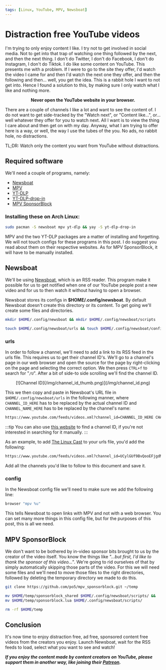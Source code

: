 ```yaml
---
tags: [Linux, YouTube, MPV, Newsboat]
---
```


# Distraction free YouTube videos
I'm trying to only enjoy content I like. I try not to get involved in social media. Not to get into that trap of watching one thing followed by the next, and then the next thing. I don't do Twitter, I don't do Facebook, I don't do Instagram, I don't do Tiktok. I do like some content on YouTube. This presents me with a problem. If I were to go to the site they offer, I'd watch the video I came for and then I'd watch the next one they offer, and then the following and then... well, you get the idea. This is a rabbit hole I want to not get into. Hence I found a solution to this, by making sure I only watch what I like and nothing more.

**<center>Never open the YouTube website in your browser.</center>**

There are a couple of channels I like a lot and want to see the content of. I do not want to get side-tracked by the "Watch next", or "Content like...", or... well whatever they offer for you to watch next. All I want is to view the thing I care about and then get on with my day. Anyway, what I am trying to offer here is a way, or well, the way I use the tubes of the you. No ads, no rabbit hole, no distractions.

TL;DR: Watch only the content you want from YouTube without distractions.

## Required software
We'll need a couple of programs, namely:

- [Newsboat](https://newsboat.org/)
- [MPV](https://mpv.io/)
- [YT-DLP](https://github.com/yt-dlp/yt-dlp)
- [YT-DLP-drop-in](https://aur.archlinux.org/packages/yt-dlp-drop-in)
- [MPV SponsorBlock](https://github.com/po5/mpv_sponsorblock)

### Installing these on Arch Linux:
```bash
sudo pacman -S newsboat mpv yt-dlp && yay -S yt-dlp-drop-in
```
MPV and the two YT-DLP packages are a matter of installing and forgetting. We will not touch configs for these programs in this post. I do suggest you read about them on their respective websites. As for MPV SponsorBlock, it will have to be manually installed.

## Newsboat
We'll be using [Newsboat](https://newsboat.org/), which is an RSS reader. This program make it possible for us to get notified when one of our YouTube people post a new video and for us to then watch it without having to open a browser. 

Newsboat stores its configs in **$HOME/.config/newsboat**. By default Newsboat doesn't create this directory or its content. To get going we'll create some files and directories.
```bash
mkdir $HOME/.config/newsboat && mkdir $HOME/.config/newsboat/scripts
```

```bash
touch $HOME/.config/newsboat/urls && touch $HOME/.config/newsboat/config
```

### urls
In order to follow a channel, we'll need to add a link to its RSS feed in the urls file. This requires us to get their channel ID's. We'll go to a channel's page in our web browser and open the source for the page by right-clicking on the page and selecting the correct option. We then press `CTRL+f` to search for "`/U`". After a bit of side-to side scrolling we'll find the channel ID.

<center>
[![Channel ID](/img/channel_id_thumb.png)](/img/channel_id.png)
</center>

This we then copy and paste in Newsboat's URL file in `$HOME/.config/newsboat/urls` in the following manner, where `CHANNEL_ID_HERE` has to be replaced by the actual channel ID and `CHANNEL_NAME_HERE` has to be replaced by the channel's name:

```bash
https://www.youtube.com/feeds/videos.xml?channel_id=CHANNEL_ID_HERE CHANNEL_NAME_HERE
```
:::tip
You can also use [this website](https://commentpicker.com/youtube-channel-id.php) to find a channel ID, if you're not interested in searching for it manually.
:::

As an example, to add [The Linux Cast](https://www.youtube.com/@TheLinuxCast) to your urls file, you'd add the following:
```bash
https://www.youtube.com/feeds/videos.xml?channel_id=UCylGUf9BvQooEFjgdNudoQg The Linux Cast  
```

Add all the channels you'd like to follow to this document and save it.

### config
In the Newsboat config file we'll need to make sure we add the following line:
```bash
browser "mpv %u"
```

This tells Newsboat to open links with MPV and not with a web browser. You can set many more things in this config file, but for the purposes of this post, this is all we need.

## MPV SponsorBlock
We don't want to be bothered by in-video sponsor bits brought to us by the creator of the video itself. You know the things like *"...but first, I'd like to thank the sponsor of this video..."*. We're going to rid ourselves of that by simply automatically skipping those parts of the video. For this we will need some files and we'll need to move those files to the right directories, followed by deleting the temporary directory we made to do this.
```bash
git clone https://github.com/po5/mpv_sponsorblock.git ~/temp
```

```bash
mv $HOME/temp/sponsorblock_shared $HOME/.config/newsboat/scripts/ &&
mv $HOME/temp/sponsorblock.lua $HOME/.config/newsboat/scripts/
```

```bash
rm -rf $HOME/temp
```

## Conclusion
It's now time to enjoy distraction free, ad free, sponsored content free videos from the creators you enjoy. Launch Newsboat, wait for the RSS feeds to load, select what you want to see and watch!

***If you enjoy the content made by content creators on YouTube, please support them in another way, like joining their [Patreon](https://www.patreon.com/).***
